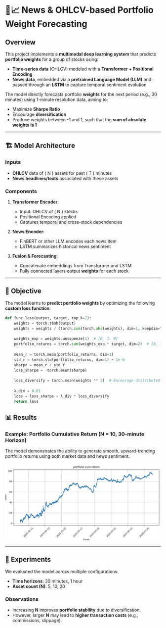 # 🧠📈 News & OHLCV-based Portfolio Weight Forecasting

## Overview

This project implements a **multimodal deep learning system** that predicts **portfolio weights** for a group of stocks using:
- **Time-series data** (OHLCV) modeled with a **Transformer + Positional Encoding**
- **News data**, embedded via a **pretrained Language Model (LLM)** and passed through an **LSTM** to capture temporal sentiment evolution

The model directly forecasts portfolio **weights** for the next period (e.g., 30 minutes) using 1-minute resolution data, aiming to:
- Maximize **Sharpe Ratio**
- Encourage **diversification**
- Produce weights between -1 and 1, such that the **sum of absolute weights is 1**

---

## 🏗️ Model Architecture

### Inputs
- **OHLCV** data of \( N \) assets for past \( T \) minutes
- **News headlines/texts** associated with these assets

### Components
1. **Transformer Encoder**:
   - Input: OHLCV of \( N \) stocks
   - Positional Encoding applied
   - Captures temporal and cross-stock dependencies

2. **News Encoder**:
   - FinBERT or other LLM encodes each news item
   - LSTM summarizes historical news sentiment

3. **Fusion & Forecasting**:
   - Concatenate embeddings from Transformer and LSTM
   - Fully connected layers output **weights** for each stock

---

## 🎯 Objective

The model learns to **predict portfolio weights** by optimizing the following **custom loss function**:

```python
def func_loss(output, target, top_k=7):
    weights = torch.tanh(output)
    weights = weights / (torch.sum(torch.abs(weights), dim=1, keepdim=True) + 1e-8)

    weights_exp = weights.unsqueeze(1)  # [B, 1, N]
    portfolio_returns = torch.sum(weights_exp * target, dim=2)  # [B, T]

    mean_r = torch.mean(portfolio_returns, dim=1)
    std_r = torch.std(portfolio_returns, dim=1) + 1e-6
    sharpe = mean_r / std_r
    loss_sharpe = -torch.mean(sharpe)

    loss_diversify = torch.mean(weights ** 2)  # Encourage distributed weights

    λ_div = 0.01
    loss = loss_sharpe + λ_div * loss_diversify
    return loss
```

## 📊 Results

### Example: Portfolio Cumulative Return (N = 10, 30-minute Horizon)

The model demonstrates the ability to generate smooth, upward-trending portfolio returns using both market data and news sentiment.

![alt text](image.png)

---

## 🧪 Experiments

We evaluated the model across multiple configurations:

- **Time horizons**: 30 minutes, 1 hour  
- **Asset count (N)**: 5, 10, 20

### Observations

- Increasing **N** improves **portfolio stability** due to diversification.
- However, larger **N** may lead to **higher transaction costs** (e.g., commissions, slippage).
